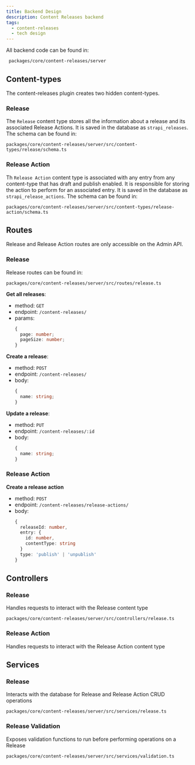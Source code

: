 ```yaml
---
title: Backend Design
description: Content Releases backend
tags:
  - content-releases
  - tech design
---
```


All backend code can be found in:

```
 packages/core/content-releases/server
```

## Content-types

The content-releases plugin creates two hidden content-types.

### Release

The `Release` content type stores all the information about a release and its associated Release Actions. It is saved in the database as `strapi_releases`. The schema can be found in:

```
packages/core/content-releases/server/src/content-types/release/schema.ts
```

### Release Action

Th `Release Action` content type is associated with any entry from any content-type that has draft and publish enabled. It is responsible for storing the action to perform for an associated entry. It is saved in the database as `strapi_release_actions`. The schema can be found in:

```
packages/core/content-releases/server/src/content-types/release-action/schema.ts
```

## Routes

Release and Release Action routes are only accessible on the Admin API.

### Release

Release routes can be found in:

```
packages/core/content-releases/server/src/routes/release.ts
```

**Get all releases**:

- method: `GET`
- endpoint: `/content-releases/`
- params:
  ```ts
  {
    page: number;
    pageSize: number;
  }
  ```

**Create a release**:

- method: `POST`
- endpoint: `/content-releases/`
- body:
  ```ts
  {
    name: string;
  }
  ```

**Update a release**:

- method: `PUT`
- endpoint: `/content-releases/:id`
- body:
  ```ts
  {
    name: string;
  }
  ```

### Release Action

**Create a release action**

- method: `POST`
- endpoint: `/content-releases/release-actions/`
- body:
  ```ts
  {
    releaseId: number,
    entry: {
      id: number,
      contentType: string
    }
    type: 'publish' | 'unpublish'
  }
  ```

## Controllers

### Release

Handles requests to interact with the Release content type

```
packages/core/content-releases/server/src/controllers/release.ts
```

### Release Action

Handles requests to interact with the Release Action content type

## Services

### Release

Interacts with the database for Release and Release Action CRUD operations

```
packages/core/content-releases/server/src/services/release.ts
```

### Release Validation

Exposes validation functions to run before performing operations on a Release

```
packages/core/content-releases/server/src/services/validation.ts
```
